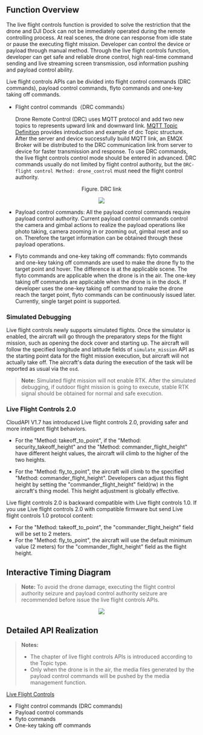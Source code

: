 ## Function Overview

The live flight controls function is provided to solve the restriction that the drone and DJI Dock can not be immediately operated during the remote controlling process. At real scenes, the drone can response from idle state or pause the executing flight mission. Developer can control the device or payload through manual method. Through the live flight controls function, developer can get safe and reliable drone control, high real-time command sending and live streaming screen transmission, osd information pushing and payload control ability.

Live flight controls APIs can be divided into flight control commands (DRC commands), payload control commands, flyto commands and one-key taking off commands.

* Flight control commands（DRC commands）
  
  Drone Remote Control (DRC) uses MQTT protocol and add two new topics to represents upward link and downward link. [MQTT Topic Definition](https://developer.dji.com/doc/cloud-api-tutorial/en/server-api-reference/mqtt/topic-definition.html) provides introduction and example of drc Topic structure. After the server and device successfully build MQTT link, an EMQX Broker will be distributed to the DRC communication link from server to device for faster transmission and response. To use DRC commands, the live flight controls control mode should be entered in advanced. DRC commands usually do not limited by flight control authority, but the `DRC-flight control Method: drone_control` must need the flight control authority.

<div>
<div div style="text-align: center"><p>Figure. DRC link</p></div>
<div align=center>
<img src="https://terra-1-g.djicdn.com/71a7d383e71a4fb8887a310eb746b47f/cloudapi/v1.4/DRC-link.png" style="width:auto"/>
</div></div>

* Payload control commands: All the payload control commands require payload control authority. Current payload control commands control the camera and gimbal actions to realize the payload operations like photo taking, camera zooming in or zooming out, gimbal reset and so on. Therefore the target information can be obtained through these payload operations.

* Flyto commands and one-key taking off commands: flyto commands and one-key taking off commands are used to make the drone fly to the target point and hover. The difference is at the applicable scene. The flyto commands are applicable when the drone is in the air. The one-key taking off commands are applicable when the drone is in the dock. If developer uses the one-key taking off command to make the drone reach the target point, flyto commands can be continuously issued later. Currently, single target point is supported. 

### Simulated Debugging

Live flight controls newly supports simulated flights. Once the simulator is enabled, the aircraft will go through the preparatory steps for the flight mission, such as opening the dock cover and starting up. The aircraft will follow the specified longitude and latitude fields of `simulate_mission` API as the starting point data for the flight mission execution, but aircraft will not actually take off. The aircraft's data during the execution of the task will be reported as usual via the `osd`. 

> **Note:** Simulated flight mission will not enable RTK. After the simulated debugging, if outdoor flight mission is going to execute, stable RTK signal should be obtained for normal and safe execution.

### Live Flight Controls 2.0
CloudAPI V1.7 has introduced Live flight controls 2.0, providing safer and more intelligent flight behaviors.

* For the "Method: takeoff_to_point", if the "Method: security_takeoff_height" and the "Method: commander_flight_height" have different height values, the aircraft will climb to the higher of the two heights.

* For the "Method: fly_to_point", the aircraft will climb to the specified "Method: commander_flight_height". Developers can adjust this flight height by setting the "commander_flight_height" field(rw) in the aircraft's thing model. This height adjustment is globally effective.

Live flight controls 2.0 is backward compatible with Live flight controls 1.0. If you use Live flight controls 2.0 with compatible firmware but send Live flight controls 1.0 protocol content:

* For the "Method: takeoff_to_point", the "commander_flight_height" field will be set to 2 meters.
* For the "Method: fly_to_point", the aircraft will use the default minimum value (2 meters) for the "commander_flight_height" field as the flight height.


## Interactive Timing Diagram

> **Note:** To avoid the drone damage, executing the flight control authority seizure and payload control authority seizure are recommended before issue the live flight controls APIs.

<div align=center>
<img src="https://terra-1-g.djicdn.com/71a7d383e71a4fb8887a310eb746b47f/cloudapi/v1.4/command-flight-working-scenes-en.png" style="width:auto"/>
</div>

## Detailed API Realization

> **Notes:**
>
> * The chapter of live flight controls APIs is introduced according to the Topic type.
> * Only when the drone is in the air, the media files generated by the payload control commands will be pushed by the media management function.

[Live Flight Controls](https://developer.dji.com/doc/cloud-api-tutorial/en/api-reference/dock-to-cloud/mqtt/dock/drc.html)

* Flight control commands (DRC commands)
* Payload control commands
* flyto commands
* One-key taking off commands
